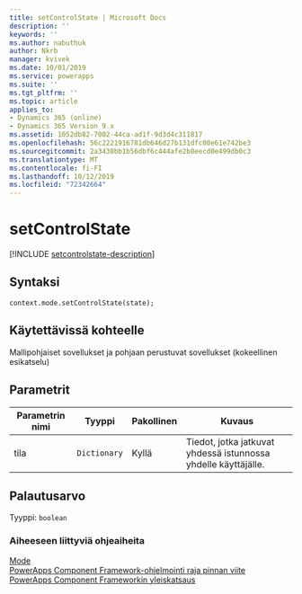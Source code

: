 ```yaml
---
title: setControlState | Microsoft Docs
description: ''
keywords: ''
ms.author: nabuthuk
author: Nkrb
manager: kvivek
ms.date: 10/01/2019
ms.service: powerapps
ms.suite: ''
ms.tgt_pltfrm: ''
ms.topic: article
applies_to:
- Dynamics 365 (online)
- Dynamics 365 Version 9.x
ms.assetid: 1052db82-7002-44ca-ad1f-9d3d4c311817
ms.openlocfilehash: 56c2221916781db646d27b131dfc00e61e742be3
ms.sourcegitcommit: 2a3430bb1b56dbf6c444afe2b8eecd0e499db0c3
ms.translationtype: MT
ms.contentlocale: fi-FI
ms.lasthandoff: 10/12/2019
ms.locfileid: "72342664"
---
```

# <a name="setcontrolstate"></a>setControlState

[!INCLUDE [setcontrolstate-description](includes/setcontrolstate-description.md)]

## <a name="syntax"></a>Syntaksi

`context.mode.setControlState(state);`

## <a name="available-for"></a>Käytettävissä kohteelle 

Mallipohjaiset sovellukset ja pohjaan perustuvat sovellukset (kokeellinen esikatselu) 

## <a name="parameters"></a>Parametrit

| Parametrin nimi|Tyyppi|Pakollinen|Kuvaus|
| ------------- |----|--------|-----------|
|tila|`Dictionary`|Kyllä|Tiedot, jotka jatkuvat yhdessä istunnossa yhdelle käyttäjälle.|

## <a name="return-value"></a>Palautusarvo

Tyyppi: `boolean`


### <a name="related-topics"></a>Aiheeseen liittyviä ohjeaiheita

[Mode](../mode.md)<br/>
[PowerApps Component Framework-ohjelmointi raja pinnan viite](../../reference/index.md)<br/>
[PowerApps Component Frameworkin yleiskatsaus](../../overview.md)